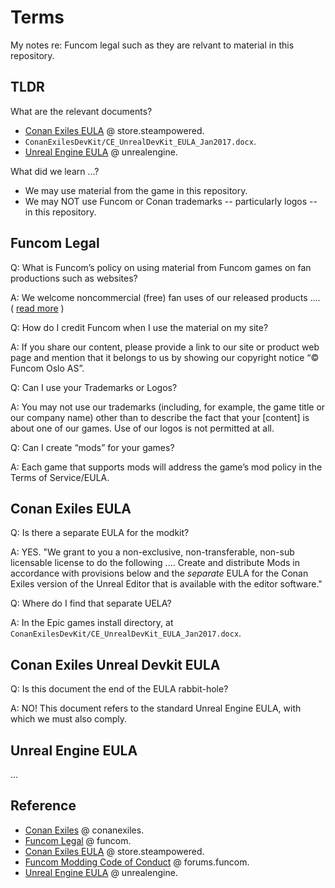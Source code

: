 # Terms

My notes re: Funcom legal such as they are relvant to material in this repository.

## TLDR

What are the relevant documents?

- [Conan Exiles EULA](https://store.steampowered.com//eula/440900_eula_0) @ store.steampowered.
- `ConanExilesDevKit/CE_UnrealDevKit_EULA_Jan2017.docx`.
- [Unreal Engine EULA](https://www.unrealengine.com/en-US/eula/unreal) @ unrealengine.

What did we learn ...?

- We may use material from the game in this repository.
- We may NOT use Funcom or Conan trademarks -- particularly logos -- in this repository.

## Funcom Legal

Q: What is Funcom’s policy on using material from Funcom games on fan productions such as websites?

A: We welcome noncommercial (free) fan uses of our released products .... ( [read more](https://www.funcom.com/legal/) )

Q: How do I credit Funcom when I use the material on my site?

A: If you share our content, please provide a link to our site or product web page and mention that it belongs to us by showing our copyright notice “© Funcom Oslo AS”.

Q: Can I use your Trademarks or Logos?

A: You may not use our trademarks (including, for example, the game title or our company name) other than to describe the fact that your [content] is about one of our games. Use of our logos is not permitted at all.

Q: Can I create “mods” for your games?

A: Each game that supports mods will address the game’s mod policy in the Terms of Service/EULA.   

## Conan Exiles EULA

Q: Is there a separate EULA for the modkit?

A: YES. "We grant to you a non-exclusive, non-transferable, non-sub licensable license to do the following .... Create and distribute Mods in accordance with provisions below and the _separate_ EULA for the Conan Exiles version of the Unreal Editor that is available with the editor software."

Q: Where do I find that separate UELA?

A: In the Epic games install directory, at `ConanExilesDevKit/CE_UnrealDevKit_EULA_Jan2017.docx`.

##  Conan Exiles Unreal Devkit EULA

Q: Is this document the end of the EULA rabbit-hole?

A: NO! This document refers to the standard Unreal Engine EULA, with which we must also comply.

## Unreal Engine EULA

...

## Reference

- [Conan Exiles](https://www.conanexiles.com/) @ conanexiles.
- [Funcom Legal](https://www.funcom.com/legal/) @ funcom.
- [Conan Exiles EULA](https://store.steampowered.com//eula/440900_eula_0) @ store.steampowered.
- [Funcom Modding Code of Conduct](https://forums.funcom.com/t/funcom-modding-code-of-conduct/244006) @ forums.funcom.
- [Unreal Engine EULA](https://www.unrealengine.com/en-US/eula/unreal) @ unrealengine.
